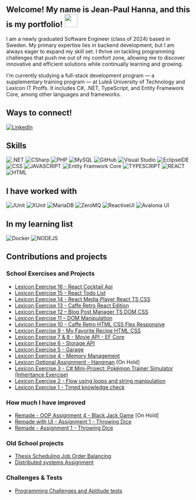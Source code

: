 ## Welcome! My name is Jean-Paul Hanna, and this is my portfolio! <img src="https://raw.githubusercontent.com/MartinHeinz/MartinHeinz/master/wave.gif" width="35px">


I am a newly graduated Software Engineer (class of 2024) based in Sweden. My primary expertise lies in backend development, but I am always eager to expand my skill set. I thrive on tackling programming challenges that push me out of my comfort zone, allowing me to discover innovative and efficient solutions while continually learning and growing.

I'm currently studying a full-stack development program — a supplementary training program — at Luleå University of Technology and Lexicon IT Proffs. It includes C#, .NET, TypeScript, and Entity Framework Core, among other languages and frameworks.

## Ways to connect!
[<img src="https://img.shields.io/badge/-LinkedIn-BA1114?logo=linkedin&logoColor#0072b1&style=for-the-badge&logoWidth=30" alt="LinkedIn">](https://www.linkedin.com/in/jean-paul-hanna-0a29b617a/) 

## Skills
<img src="https://img.shields.io/badge/-.NET-F5F0E6?logo=dotnet&logoColor=512BD4&style=for-the-badge&logoWidth=30" alt=".NET"> <img src="https://img.shields.io/badge/-CSharp-F5F0E6?logo=csharp&logoColor=777BB4&style=for-the-badge&logoWidth=30" alt="CSharp"> <img src="https://img.shields.io/badge/-PHP-F5F0E6?logo=php&logoColor=777BB4&style=for-the-badge&logoWidth=30" alt="PHP"> <img src="https://img.shields.io/badge/-MySQL-F5F0E6?logo=mysql&logoColor=4479A1&style=for-the-badge&logoWidth=30" alt="MySQL"> <img src="https://img.shields.io/badge/-GitHub-F5F0E6?logo=github&logoColor=181717&style=for-the-badge&logoWidth=30" alt="GitHub"> <img src="https://img.shields.io/badge/-Visual Studio-F5F0E6?logo=visualstudio&style=for-the-badge&logoWidth=30" alt="Visual Studio"> <img src="https://img.shields.io/badge/-Eclipse IDE-F5F0E6?logo=eclipseide&logoColor=2C2255&style=for-the-badge&logoWidth=30" alt="EclipseIDE"> <img src="https://img.shields.io/badge/-CSS-F5F0E6?logo=css&logoColor=165BFF&style=for-the-badge&logoWidth=30" alt="CSS"> <img src="https://img.shields.io/badge/-javascript-F5F0E6?logo=javascript&style=for-the-badge&logoWidth=30" alt="JAVASCRIPT"> <img src="https://img.shields.io/badge/-entity framwork core-F5F0E6?logo=entityFramworkcore&style=for-the-badge&logoWidth=30" alt="Entity Framwork Core"> <img src="https://img.shields.io/badge/-typescript-F5F0E6?logo=typescript&style=for-the-badge&logoWidth=30" alt="TYPESCRIPT"> <img src="https://img.shields.io/badge/-react-F5F0E6?logo=react&style=for-the-badge&logoWidth=30" alt="REACT"> <img src="https://img.shields.io/badge/-HTML-F5F0E6?logo=html5&style=for-the-badge&logoWidth=30" alt="HTML">


## I have worked with 

<img src="https://img.shields.io/badge/-JUnit-323330?style=for-the-badge&logoWidth=30" alt="JUnit"> <img src="https://img.shields.io/badge/-XUnit-323330?style=for-the-badge&logoWidth=30" alt="XUnit"> <img src="https://img.shields.io/badge/-MariaDB-323330?logo=mariadb&style=for-the-badge&logoWidth=30" alt="MariaDB"> 
<img src="https://img.shields.io/badge/-ZeroMQ-323330?style=for-the-badge&logoWidth=30" alt="ZeroMQ"> <img src="https://img.shields.io/badge/-ReactiveUI-323330?style=for-the-badge&logoWidth=30" alt="ReactiveUI"> <img src="https://img.shields.io/badge/-Avalonia UI-323330?logo=avaloniaui&style=for-the-badge&logoWidth=30" alt="Avalonia UI"> 

## In my learning list
<img src="https://img.shields.io/badge/-Docker-B2E5E0?logo=docker&logoColor=2496ED&style=for-the-badge&logoWidth=30" alt="Docker"> <img src="https://img.shields.io/badge/-NODEJS-B2E5E0?logo=nodedotjs&logoColor=5FA04E&style=for-the-badge&logoWidth=30" alt="NODEJS"> 

## Contributions and projects
### School Exercises and Projects
-  [Lexicon Exercise 16 - React Cocktail Api](https://github.com/Arnith86/LexiconExercise16_React_Cocktail_Api)
-  [Lexicon Exercise 15 - React Todo List](https://github.com/Arnith86/LexiconExercise15_React_Todo_List)
-  [Lexicon Exercise 14 - React Media Player React TS CSS](https://github.com/Arnith86/LexiconExercise14_React_Media_Player_TS_CSS_React)
-  [Lexicon Exercise 13 - Caffe Retro React Edition](https://github.com/Arnith86/LexiconExercise13_Caffe_Retro_React_Edition)
-  [Lexicon Exercise 12 – Blog Post Manager TS DOM CSS](https://github.com/Arnith86/LexiconExercise12_TS_Blog_Post_Manager)
-  [Lexicon Exercise 11 – DOM Manipulation](https://github.com/Arnith86/LexiconExercise11_TS_Recipe_Manipulation_MOD)
-  [Lexicon Exercise 10 - Caffe Retro HTML CSS Flex Responsive](https://github.com/Arnith86/LexiconExercise10_Caffe_Retro_HTML_CSS_Flex_Responsive)
-  [Lexicon Exercise 9 - My Favorite Recipe HTML CSS](https://github.com/Arnith86/LexiconExercise9_MyFavoriteRecipe_HTML_CSS#)
-  [Lexicon Exercise 7 & 8 - Movie API - EF Core](https://github.com/Arnith86/LexiconExercise_Movie_API_EF_Core) 
-  [Lexicon Exercise 6 - Storage API](https://github.com/Arnith86/LexiconExercise6_Storage_API) 
-  [Lexicon Exercise 5 - Garage](https://github.com/Arnith86/LexiconExercise5_Garage) 
-  [Lexicon Exercise 4 - Memory Management](https://github.com/Arnith86/LexiconExercise4_MemoryManagement) 
-  [Lexicon Optional Assignment - Hangman](https://github.com/Arnith86/Lexicon_Assignment_Hangman) [On Hold]
-  [Lexicon Exercise 3 - C# Mini-Project: Pokémon Trainer Simulator (Inheritance Exercise)](https://github.com/Arnith86/LexiconExercise3_PokemonTrainerSimulator)
-  [Lexicon Exercise 2 - Flow using loops and string manipulation](https://github.com/Arnith86/LexiconExercise2) 
-  [Lexicon Exercise 1 - Timed knowledge check](https://github.com/Arnith86/LexiconExercise1)


 
### How much I have improved
- [Remade - OOP Assignment 4 - Black Jack Game](https://github.com/Arnith86/BlackJackOOPV2) [On Hold]
- [Remade with UI - Assignment 1 - Throwing Dice](https://github.com/Arnith86/ThrowingDiceGUI)
- [Remade - Assignment 1 - Throwing Dice](https://github.com/Arnith86/TrowingDice)
### Old School projects
- [Thesis Scheduling Job Order Balancing](https://github.com/SweGuitar10/Scheduling-Job-Order-Balancing)
- [Distributed systems Assignment](https://github.com/Arnith86/DSAssignment)
### Challenges & Tests
- [Programming Challenges and Aptitude tests](https://github.com/Arnith86/ProgrammingChallenges)


<!--
**Arnith86/Arnith86** is a ✨ _special_ ✨ repository because its `README.md` (this file) appears on your GitHub profile.

Here are some ideas to get you started:

- 🔭 I’m currently working on ...
- 🌱 I’m currently learning ...
- 👯 I’m looking to collaborate on ...
- 🤔 I’m looking for help with ...
- 💬 Ask me about ...
- 📫 How to reach me: ...
- 😄 Pronouns: ...
- ⚡ Fun fact: ...
-->
